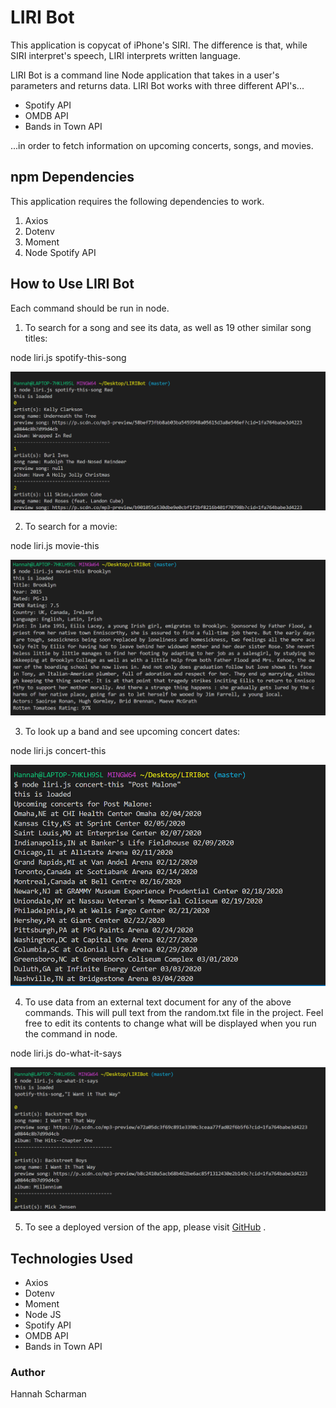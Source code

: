 # LIRI Bot
This application is copycat of iPhone's SIRI. The difference is that, while SIRI interpret's speech, LIRI interprets written language. 

LIRI Bot is a command line Node application that takes in a user's parameters and returns data. LIRI Bot works with three different API's...

* Spotify API
* OMDB API
* Bands in Town API

...in order to fetch information on upcoming concerts, songs, and movies. 

## npm Dependencies
This application requires the following dependencies to work. 
1. Axios
2. Dotenv
3. Moment
4. Node Spotify API 

## How to Use LIRI Bot
Each command should be run in node. 
1. To search for a song and see its data, as well as 19 other similar song titles:

node liri.js spotify-this-song <song name>

![Spotify Demo](./spotify_demo.png)

2. To search for a movie: 

node liri.js movie-this <movie title>

![Movie Demo](./omdb_demo.png)

3. To look up a band and see upcoming concert dates: 

node liri.js concert-this <band or artist name>

![Concert Demo](./bands_demo.png)

4. To use data from an external text document for any of the above commands. This will pull text from the random.txt file in the project. Feel free to edit its contents to change what will be displayed when you run the command in node. 

node liri.js do-what-it-says 

![Do What it Says Demo](./dowhat_demo.png)

5. To see a deployed version of the app, please visit [GitHub](https://hscharman.github.io/LIRIBot/) . 



## Technologies Used
* Axios 
* Dotenv
* Moment
* Node JS
* Spotify API
* OMDB API 
* Bands in Town API

### Author
Hannah Scharman 
